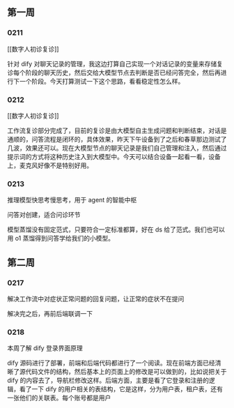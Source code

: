 ## 第一周
### 0211

[[数字人初诊复诊]]

针对 dify 对聊天记录的管理，我这边打算自己实现一个对话记录的变量来存储复诊每个阶段的聊天历史，然后交给大模型节点去判断是否已经问答完全，然后再进行下一个阶段。今天打算测试一下这个思路，看看稳定性怎么样。

### 0212

[[数字人初诊复诊]]

工作流复诊部分完成了，目前的复诊是由大模型自主生成问题和判断结束，对话是通顺的，问答流程是闭环的，具体效果，昨天下午设备到了之后和春草那边测试了几波，效果还可以。现在大模型节点的聊天记录是我们自己管理和注入，然后通过提示词的方式将这种历史注入到大模型中。今天可以结合设备一起看一看，设备上，麦克风好像不是特别好用。

### 0213

推理模型快思考慢思考，用于 agent 的智能中枢

问答对创建，适合问诊环节

模型蒸馏没有固定范式，只要符合一定标准都算，好在 ds 给了范式。我们也可以用 o1 蒸馏得到问答学给我们的小模型。


## 第二周
### 0217 

解决工作流中对症状正常问题的回复问题，让正常的症状不在提问

解决完之后，再前后端联调一下

### 0218

本周了解 dify 登录界面原理

dify 源码进行了部署，前端和后端代码都进行了一个阅读。现在前端方面已经清晰了源代码文件的结构，然后基本上的页面上的修改是可以做到的，比如说把关于 dify 的内容去了，导航栏修改这样。后端方面，主要是看了它登录和注册的逻辑，看了一下 dify 的用户相关的表结构，它是这样，分为用户表，租户表，还有一张他们的关联表。每个账号都是用户